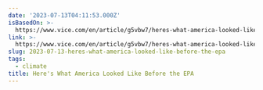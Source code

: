 ```yaml
---
date: '2023-07-13T04:11:53.000Z'
isBasedOn: >-
  https://www.vice.com/en/article/g5vbw7/heres-what-america-looked-like-before-the-epa
link: >-
  https://www.vice.com/en/article/g5vbw7/heres-what-america-looked-like-before-the-epa
slug: 2023-07-13-heres-what-america-looked-like-before-the-epa
tags:
  - climate
title: Here's What America Looked Like Before the EPA
---
```


